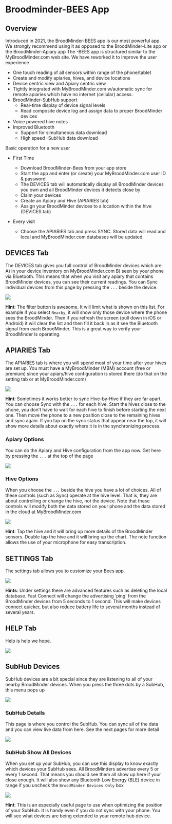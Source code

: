 # Broodminder-BEES App

## Overview

Introduced in 2021, the BroodMinder-BEES app is our most powerful app. We strongly recommend using it as opposed to the BroodMinder-Lite app or the BroodMinder-Apiary app
The -BEES app is structured similar to the MyBroodMinder.com web site. We have reworked it to improve the user experience

- One touch reading of all sensors within range of the phone/tablet
- Create and modify apiaries, hives, and device locations
- Device centric view and Apiary centric view
- Tightly integrated with MyBroodMinder.com w/automatic sync for remote apiaries which have no internet (cellular) access.
- BroodMinder-SubHub support
    - Real-time display of device signal levels
    - Read composite device log and assign data to proper BroodMinder devices
- Voice powered hive notes
- Improved Bluetooth
    - Support for simultaneous data download
    - High speed -SubHub data download

Basic operation for a new user
- First Time
    - Download BroodMinder-Bees from your app store
    - Start the app and enter (or create) your MyBroodMinder.com user ID & password
    - The DEVICES tab will automatically display all BroodMinder devices you own and all BroodMinder devices it detects close by
    - Claim your devices
    - Create an Apiary and Hive (APIARIES tab)
    - Assign your BroodMinder devices to a location within the hive (DEVICES tab)

- Every visit
    - Choose the APIARIES tab and press SYNC. Stored data will read and local and MyBroodMinder.com databases will be updated.

## DEVICES Tab

The DEVICES tab gives you full control of BroodMinder devices which are:
A) in your device inventory on MyBroodMinder.com
B) seen by your phone via Bluetooth.
This means that when you visit any apiary that contains BroodMinder devices, you can see their current readings.
You can Sync individual devices from this page by pressing the `...` beside the device.

![](./images/beesApp/devices_tab.png#largeImg)

**Hint**: The filter button is awesome. It will limit what is shown on this list. For example if you select `Nearby`, it will show only those device where the phone sees the BroodMinder. Then if you refresh the screen (pull down in iOS or Android) it will clear the list and then fill it back in as it see the Bluetooth signal from each BroodMinder. This is a great way to verify your BroodMinder is operating.

## APIARIES Tab

The APIARIES tab is where you will spend most of your time after your hives are set up. You must have a MyBroodMinder (MBM) account (free or premium) since your apiary/hive configuration is stored there (do that on the setting tab or at MyBroodMinder.com)

![](./images/beesApp/apiaries_tab.png#largeImg)

**Hint**: Sometimes it works better to sync Hive-by-Hive if they are far apart. You can choose Sync with the `...` for each hive. Start the hives close to the phone, you don’t have to wait for each hive to finish before starting the next one. Then move the phone to a new position close to the remaining hives and sync again. If you tap on the sync status that appear near the top, it will show more details about exactly where it is in the synchronizing process.

### Apiary Options

You can do the Apiary and Hive configuration from the app now. Get here by pressing the `...` at the
top of the page

![](./images/beesApp/apiary_option.png#largeImg)

### Hive Options

When you choose the `...` beside the hive you have a lot of choices. All of these controls (such as Sync) operate at the hive level. That is, they are about controlling or change the hive, not the device. Note that these controls will modify both the data stored on your phone and the data stored in the cloud at MyBroodMinder.com

![](./images/beesApp/hive_option.png#largeImg)

**Hint**:   Tap the hive and it will bring up more details of the BroodMinder sensors.
        Double tap the hive and it will bring up the chart.
        The note function allows the use of your microphone for easy transcription.

## SETTINGS Tab

The settings tab allows you to customize your Bees app.

![](./images/beesApp/settings_tab.png#largeImg)

**Hints**:  Under settings there are advanced features such as deleting the local database.
        Fast Connect will change the advertising ‘ping’ from the BroodMinder devices from 5 seconds to 1 second. This will make devices connect quicker, but also reduce battery life to several months instead of several years. 

## HELP Tab

Help is help we hope.

![](./images/beesApp/help_tab.png#largeImg)

## SubHub Devices

SubHub devices are a bit special since they are listening to all of your nearby BroodMinder devices.
When you press the three dots by a SubHub, this menu pops up

![](./images/beesApp/subhub_devices.png#largeImg)

### SubHub Details

This page is where you control the SubHub. You can sync all of the data and you can view live data from here. See the next pages for more detail

![](./images/beesApp/subhub_details.png#largeImg)

### SubHub Show All Devices

When you set up your SubHub, you can use this display to know exactly which devices your SubHub sees. All BroodMinders advertise every 5 or every 1 second. That means you should see them all show up here if your close enough. It will also show any Bluetooth Low Energy (BLE) device in range if you uncheck the `BroodMinder Devices Only` box

![](./images/beesApp/subhub_show.png#largeImg)

**Hint**: This is an especially useful page to use when optimizing the position of your SubHub. It is handy even if you do not sync with your phone. You will see what devices are being extended to your remote hub device.

